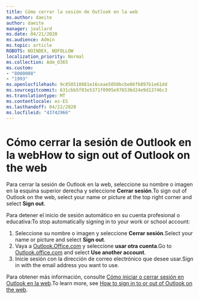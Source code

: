 ```yaml
---
title: Cómo cerrar la sesión de Outlook en la web
ms.author: daeite
author: daeite
manager: joallard
ms.date: 04/21/2020
ms.audience: Admin
ms.topic: article
ROBOTS: NOINDEX, NOFOLLOW
localization_priority: Normal
ms.collection: Adm_O365
ms.custom:
- "8000008"
- "1993"
ms.openlocfilehash: 9c850510881e16ceae5050bcbe06f6897b1e61dd
ms.sourcegitcommit: 631cbb5f03e5371f0995e976536d24e9d13746c3
ms.translationtype: MT
ms.contentlocale: es-ES
ms.lasthandoff: 04/22/2020
ms.locfileid: "43742966"
---
```

# <a name="how-to-sign-out-of-outlook-on-the-web"></a><span data-ttu-id="774f1-102">Cómo cerrar la sesión de Outlook en la web</span><span class="sxs-lookup"><span data-stu-id="774f1-102">How to sign out of Outlook on the web</span></span>

<span data-ttu-id="774f1-103">Para cerrar la sesión de Outlook en la web, seleccione su nombre o imagen en la esquina superior derecha y seleccione **Cerrar sesión**.</span><span class="sxs-lookup"><span data-stu-id="774f1-103">To sign out of Outlook on the web, select your name or picture at the top right corner and select **Sign out**.</span></span>

<span data-ttu-id="774f1-104">Para detener el inicio de sesión automático en su cuenta profesional o educativa:</span><span class="sxs-lookup"><span data-stu-id="774f1-104">To stop automatically signing in to your work or school account:</span></span>

1. <span data-ttu-id="774f1-105">Seleccione su nombre o imagen y seleccione **Cerrar sesión**.</span><span class="sxs-lookup"><span data-stu-id="774f1-105">Select your name or picture and select **Sign out**.</span></span>
1. <span data-ttu-id="774f1-106">Vaya a [Outlook.Office.com](https://outlook.office.com/) y seleccione **usar otra cuenta**.</span><span class="sxs-lookup"><span data-stu-id="774f1-106">Go to [Outlook.office.com](https://outlook.office.com/) and select **Use another account**.</span></span>
1. <span data-ttu-id="774f1-107">Inicie sesión con la dirección de correo electrónico que desee usar.</span><span class="sxs-lookup"><span data-stu-id="774f1-107">Sign in with the email address you want to use.</span></span>

<span data-ttu-id="774f1-108">Para obtener más información, consulte [Cómo iniciar o cerrar sesión en Outlook en la web](https://support.office.com/article/763fab4d-0138-4814-b450-37fc286bcb79).</span><span class="sxs-lookup"><span data-stu-id="774f1-108">To learn more, see [How to sign in to or out of Outlook on the web](https://support.office.com/article/763fab4d-0138-4814-b450-37fc286bcb79).</span></span>